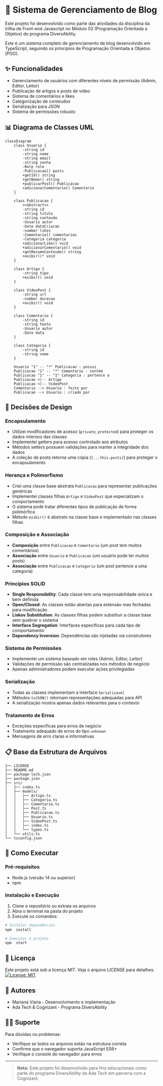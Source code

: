 
# 📰 Sistema de Gerenciamento de Blog
Este projeto foi desenvolvido como parte das atividades da disciplina da trilha de Front-end Javascript no Módulo 02 (Programação Orientada a Objetos) do programa DiversAbility.

Este é um sistema completo de gerenciamento de blog desenvolvido em TypeScript, seguindo os princípios de Programação Orientada a Objetos (POO).

## ✨ Funcionalidades
- Gerenciamento de usuários com diferentes níveis de permissão (Admin, Editor, Leitor)
- Publicação de artigos e posts de vídeo
- Sistema de comentários e likes
- Categorização de conteúdos
- Serialização para JSON
- Sistema de permissões robusto

## 📊 Diagrama de Classes UML
```mermaid
classDiagram
    class Usuario {
        -string id
        -string nome
        -string email
        -string senha
        -Role role
        -Publicacao[] posts
        +getId() string
        +getNome() string
        +publicarPost() Publicacao
        +adicionarComentario() Comentario
    }

    class Publicacao {
        <<abstract>>
        -string id
        -string titulo
        -string conteudo
        -Usuario autor
        -Date dataCriacao
        -number likes
        -Comentario[] comentarios
        -Categoria categoria
        +adicionarLike() void
        +adicionarComentario() void
        +getResumoConteudo() string
        +exibir()* void
    }

    class Artigo {
        -string tipo
        +exibir() void
    }

    class VideoPost {
        -string url
        -number duracao
        +exibir() void
    }

    class Comentario {
        -string id
        -string texto
        -Usuario autor
        -Date data
    }

    class Categoria {
        -string id
        -string nome
    }

    Usuario "1" -- "*" Publicacao : possui
    Publicacao "1" -- "*" Comentario : contém
    Publicacao "1" -- "1" Categoria : pertence a
    Publicacao <|-- Artigo
    Publicacao <|-- VideoPost
    Comentario --> Usuario : feito por
    Publicacao --> Usuario : criado por
```

## 🎨 Decisões de Design

### Encapsulamento
- Utilizei modificadores de acesso (`private`, `protected`) para proteger os dados internos das classes
- Implementei getters para acesso controlado aos atributos
- Métodos setters possuem validações para manter a integridade dos dados
- A coleção de posts retorna uma cópia (`[...this.posts]`) para proteger o encapsulamento

### Herança e Polimorfismo
- Criei uma classe base abstrata `Publicacao` para representar publicações genéricas
- Implementei classes filhas `Artigo` e `VideoPost` que especializam o comportamento
- O sistema pode tratar diferentes tipos de publicação de forma polimórfica
- Método `exibir()` é abstrato na classe base e implementado nas classes filhas

### Composição e Associação
- **Composição** entre `Publicacao` e `Comentario` (um post tem muitos comentários)
- **Associação** entre `Usuario` e `Publicacao` (um usuário pode ter muitos posts)
- **Associação** entre `Publicacao` e `Categoria` (um post pertence a uma categoria)

### Princípios SOLID
- **Single Responsibility**: Cada classe tem uma responsabilidade única e bem definida
- **Open/Closed**: As classes estão abertas para extensão mas fechadas para modificação
- **Liskov Substitution**: As classes filhas podem substituir a classe base sem quebrar o sistema
- **Interface Segregation**: Interfaces específicas para cada tipo de comportamento
- **Dependency Inversion**: Dependências são injetadas via construtores

### Sistema de Permissões
- Implementei um sistema baseado em roles (Admin, Editor, Leitor)
- Validações de permissão são centralizadas nos métodos de negócio
- Apenas administradores podem executar ações privilegiadas

### Serialização
- Todas as classes implementam a interface `Serializavel`
- Métodos `toJSON()` retornam representações adequadas para API
- A serialização mostra apenas dados relevantes para o contexto

### Tratamento de Erros
- Exceções específicas para erros de negócio
- Tratamento adequado de erros do tipo `unknown`
- Mensagens de erro claras e informativas


## 📋 Base da Estrutura de Arquivos
```text
├── LICENSE
├── README.md
├── package-lock.json
├── package.json
├── src/
│   ├── index.ts
│   ├── models/
│   │   ├── Artigo.ts
│   │   ├── Categoria.ts
│   │   ├── Comentario.ts
│   │   ├── Post.ts
│   │   ├── Publicacao.ts
│   │   ├── Usuario.ts
│   │   ├── VideoPost.ts
│   │   ├── index.ts
│   │   └── types.ts
│   └── utils.ts
└── tsconfig.json
```

## 🚀 Como Executar
###  Pré-requisitos
- Node.js (versão 14 ou superior)
- npm

###  Instalação e Execução
1. Clone o repositório ou extraia os arquivos
2. Abra o terminal na pasta do projeto
3. Execute os comandos:

```bash
# Instalar dependências
npm  install

# Executar o projeto
npm  start
```

## 📄 Licença

Este projeto está sob a licença MIT. Veja o arquivo LICENSE para detalhes.
[![License: MIT](https://img.shields.io/badge/License-MIT-yellow.svg)](https://opensource.org/licenses/MIT)

## 👥 Autores
   - Mariana Viana - Desenvolvimento e implementação
   - Ada Tech & Cognizant - Programa DiversAbility

## 🙋‍♂️ Suporte

Para dúvidas ou problemas:
   - Verifique se todos os arquivos estão na estrutura correta
   - Confirme que o navegador suporta JavaScript ES6+
   - Verifique o console do navegador para erros

______________________

> **Nota:** Este projeto foi desenvolvido para fins educacionais como parte do programa DiversAbility da Ada Tech em parceria com a Cognizant.